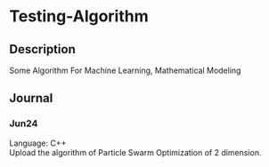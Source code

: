 # Testing-Algorithm
## Description
Some Algorithm For Machine Learning, Mathematical Modeling
## Journal
### Jun24
Language: C++  
Upload the algorithm of Particle Swarm Optimization of 2 dimension. 
